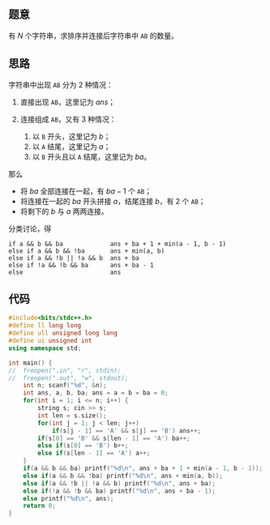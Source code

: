 ## 题意

有 $N$ 个字符串，求排序并连接后字符串中 `AB` 的数量。

## 思路

字符串中出现 `AB` 分为 $2$ 种情况：

1. 直接出现 `AB`，这里记为 $ans$；
2. 连接组成 `AB`，又有 $3$ 种情况：

	1. 以 `B` 开头，这里记为 $b$；
	2. 以 `A` 结尾，这里记为 $a$；
	3. 以 `B` 开头且以 `A` 结尾，这里记为 $ba$。

那么

-   将 $ba$ 全部连接在一起，有 $ba - 1$ 个 `AB`；
-   将连接在一起的 $ba$ 开头拼接 $a$，结尾连接 $b$，有 $2$ 个 `AB`；
-   将剩下的 $b$ 与 $a$ 两两连接。

分类讨论，得

```
if a && b && ba             ans + ba + 1 + min(a - 1, b - 1)  
else if a && b && !ba       ans + min(a, b)                   
else if a && !b || !a && b  ans + ba
else if !a && !b && ba      ans + ba - 1
else                        ans
```

## 代码

```cpp
#include<bits/stdc++.h>
#define ll long long
#define ull unsigned long long
#define ui unsigned int
using namespace std;

int main() {
//  freopen(".in", "r", stdin);
//  freopen(".out", "w", stdout);
	int n; scanf("%d", &n); 
	int ans, a, b, ba; ans = a = b = ba = 0;
	for(int i = 1; i <= n; i++) {
		string s; cin >> s; 
		int len = s.size();
		for(int j = 1; j < len; j++) 
			if(s[j - 1] == 'A' && s[j] == 'B') ans++;
		if(s[0] == 'B' && s[len - 1] == 'A') ba++;
		else if(s[0] == 'B') b++;
		else if(s[len - 1] == 'A') a++;
	}
	if(a && b && ba) printf("%d\n", ans + ba + 1 + min(a - 1, b - 1));
	else if(a && b && !ba) printf("%d\n", ans + min(a, b));
	else if(a && !b || !a && b) printf("%d\n", ans + ba);
	else if(!a && !b && ba) printf("%d\n", ans + ba - 1);
	else printf("%d\n", ans);
	return 0;
}
```